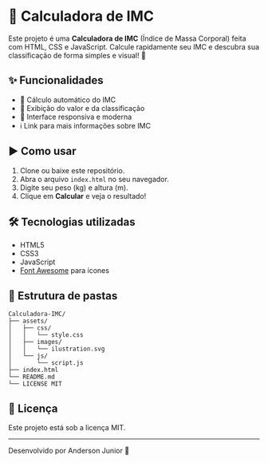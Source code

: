 # 🧮 Calculadora de IMC

Este projeto é uma **Calculadora de IMC** (Índice de Massa Corporal) feita com HTML, CSS e JavaScript. Calcule rapidamente seu IMC e descubra sua classificação de forma simples e visual! 🚀

## ✨ Funcionalidades

- 📏 Cálculo automático do IMC
- 📝 Exibição do valor e da classificação
- 📱 Interface responsiva e moderna
- ℹ️ Link para mais informações sobre IMC

## ▶️ Como usar

1. Clone ou baixe este repositório.
2. Abra o arquivo `index.html` no seu navegador.
3. Digite seu peso (kg) e altura (m).
4. Clique em **Calcular** e veja o resultado!

## 🛠️ Tecnologias utilizadas

- HTML5
- CSS3
- JavaScript
- [Font Awesome](https://fontawesome.com/) para ícones

## 📁 Estrutura de pastas

```
Calculadora-IMC/
├── assets/
│   ├── css/
│   │   └── style.css
│   ├── images/
│   │   └── ilustration.svg
│   └── js/
│       └── script.js
├── index.html
└── README.md
└── LICENSE MIT
```

## 📄 Licença

Este projeto está sob a licença MIT.

---

Desenvolvido por Anderson Junior 💚
